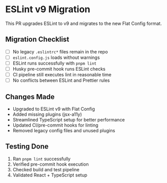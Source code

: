 # ESLint v9 Migration

This PR upgrades ESLint to v9 and migrates to the new Flat Config format.

## Migration Checklist

- [ ] No legacy `.eslintrc*` files remain in the repo
- [ ] `eslint.config.js` loads without warnings
- [ ] ESLint runs successfully with `pnpm lint`
- [ ] Husky pre-commit hook runs ESLint checks
- [ ] CI pipeline still executes lint in reasonable time
- [ ] No conflicts between ESLint and Prettier rules

## Changes Made

- Upgraded to ESLint v9 with Flat Config
- Added missing plugins (jsx-a11y)
- Streamlined TypeScript setup for better performance
- Updated CI/pre-commit hooks for linting
- Removed legacy config files and unused plugins

## Testing Done

1. Ran `pnpm lint` successfully
2. Verified pre-commit hook execution
3. Checked build and test pipeline
4. Validated React + TypeScript setup
